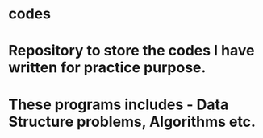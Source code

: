# codes
# Repository to store the codes I have written for practice purpose.
# These programs includes - Data Structure problems, Algorithms etc.
